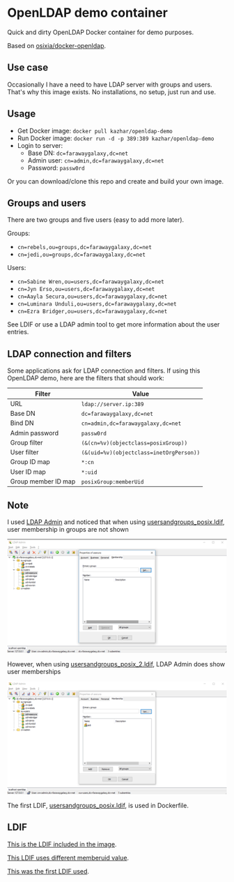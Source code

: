 # OpenLDAP demo container

Quick and dirty OpenLDAP Docker container for demo purposes.

Based on [osixia/docker-openldap](https://github.com/osixia/docker-openldap).

## Use case

Occasionally I have a need to have LDAP server with groups and users. That's why this image exists. No installations, no setup, just run and use.

## Usage

- Get Docker image: ```docker pull kazhar/openldap-demo```
- Run Docker image: ```docker run -d -p 389:389 kazhar/openldap-demo```
- Login to server:
  - Base DN: ```dc=farawaygalaxy,dc=net```
  - Admin user: ```cn=admin,dc=farawaygalaxy,dc=net```
  - Password: ```passw0rd```

Or you can download/clone this repo and create and build your own image.

## Groups and users

There are two groups and five users (easy to add more later).

Groups:

- ```cn=rebels,ou=groups,dc=farawaygalaxy,dc=net```
- ```cn=jedi,ou=groups,dc=farawaygalaxy,dc=net```

Users:

- ```cn=Sabine Wren,ou=users,dc=farawaygalaxy,dc=net```
- ```cn=Jyn Erso,ou=users,dc=farawaygalaxy,dc=net```
- ```cn=Aayla Secura,ou=users,dc=farawaygalaxy,dc=net```
- ```cn=Luminara Unduli,ou=users,dc=farawaygalaxy,dc=net```
- ```cn=Ezra Bridger,ou=users,dc=farawaygalaxy,dc=net```

See LDIF or use a LDAP admin tool to get more information about the user entries.

## LDAP connection and filters

Some applications ask for LDAP connection and filters. If using this OpenLDAP demo, here are the filters that should work:

| Filter        | Value        |
| ------------- |------------- |
| URL           | ```ldap://server.ip:389``` |
| Base DN       | ```dc=farawaygalaxy,dc=net``` |
| Bind DN | ```cn=admin,dc=farawaygalaxy,dc=net``` |
| Admin password | ```passw0rd``` |
| Group filter   | ```(&(cn=%v)(objectclass=posixGroup))``` |
| User filter   | ```(&(uid=%v)(objectclass=inetOrgPerson))``` |
| Group ID map   | ```*:cn``` |
| User ID map   | ```*:uid``` |
| Group member ID map   | ```posixGroup:memberUid``` |


## Note

I used [LDAP Admin](http://www.ldapadmin.org/) and noticed that when using [usersandgroups_posix.ldif](ldif/usersandgroups_posix.ldif), user membership in groups are not shown

![groups_invisble](images/group_invisible.png)

However, when using [usersandgroups_posix_2.ldif](ldif/usersandgroups_posix.ldif), LDAP Admin does show user memberships

![groups_visble](images/group_visible.png)

The first LDIF, [usersandgroups_posix.ldif](ldif/usersandgroups_posix.ldif), is used in Dockerfile. 

## LDIF

[This is the LDIF included in the image](ldif/usersandgroups_posix.ldif).

[This LDIF uses different memberuid value](ldif/usersandgroups_posix_2.ldif).

[This was the first LDIF used](ldif/usersandgroups.ldif).

